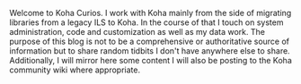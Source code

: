 
Welcome to Koha Curios. I work with Koha mainly from the side of migrating libraries from a legacy ILS to Koha. In the course of that I touch on system administration, code and customization as well as my data work. The purpose of this blog is not to be a comprehensive or authoritative source of information but to share random tidbits I don't have anywhere else to share.  Additionally, I will mirror here some content I will also be posting to the Koha community wiki where appropriate.
